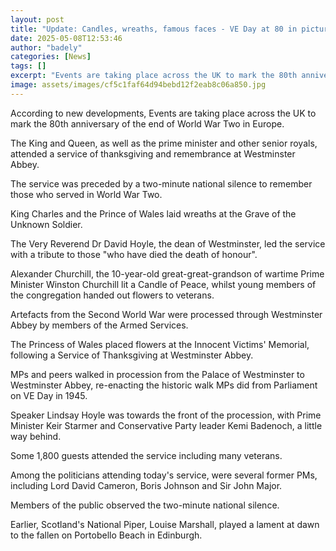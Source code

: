 ```yaml
---
layout: post
title: "Update: Candles, wreaths, famous faces - VE Day at 80 in pictures"
date: 2025-05-08T12:53:46
author: "badely"
categories: [News]
tags: []
excerpt: "Events are taking place across the UK to mark the 80th anniversary of the end of World War Two in Europe."
image: assets/images/cf5c1faf64d94bebd12f2eab8c06a850.jpg
---
```


According to new developments, Events are taking place across the UK to mark the 80th anniversary of the end of World War Two in Europe.

 The King and Queen, as well as the prime minister and other senior royals, attended a service of thanksgiving and remembrance at Westminster Abbey.

The service was preceded by a two-minute national silence to remember those who served in World War Two.

King Charles and the Prince of Wales laid wreaths at the Grave of the Unknown Soldier.

The Very Reverend Dr David Hoyle, the dean of Westminster, led the service with a tribute to those "who have died the death of honour".

Alexander Churchill, the 10-year-old great-great-grandson of wartime Prime Minister Winston Churchill lit a Candle of Peace, whilst young members of the congregation handed out flowers to veterans.

Artefacts from the Second World War were processed through Westminster Abbey by members of the Armed Services.

The Princess of Wales placed flowers at the Innocent Victims' Memorial, following a Service of Thanksgiving at Westminster Abbey.

MPs and peers walked in procession from the Palace of Westminster to Westminster Abbey, re-enacting the historic walk MPs did from Parliament on VE Day in 1945.

Speaker Lindsay Hoyle was towards the front of the procession, with Prime Minister Keir Starmer and Conservative Party leader Kemi Badenoch, a little way behind.

Some 1,800 guests attended the service including many veterans.

Among the politicians attending today's service, were several former PMs, including Lord David Cameron, Boris Johnson and Sir John Major.

Members of the public observed the two-minute national silence.

Earlier, Scotland's National Piper, Louise Marshall, played a lament at dawn to the fallen on Portobello Beach in Edinburgh. 

